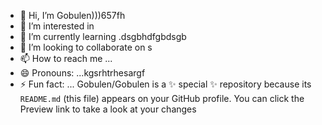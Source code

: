 - 👋 Hi, I’m Gobulen)))657fh
- 👀 I’m interested in 
- 🌱 I’m currently learning .dsgbhdfgbdsgb
- 💞️ I’m looking to collaborate on s
- 📫 How to reach me ...
- 😄 Pronouns: ...kgsrhtrhesargf
- ⚡ Fun fact: ...
Gobulen/Gobulen is a ✨ special ✨ repository because its `README.md` (this file) appears on your GitHub profile.
You can click the Preview link to take a look at your changes
